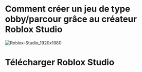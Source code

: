 # Comment créer un jeu de type obby/parcour grâce au créateur Roblox Studio

![Roblox-Studio_1920x1080](https://user-images.githubusercontent.com/94695753/143539826-ef11aaa0-3761-4e6f-85e5-d4b90c503dab.jpg)

# Télécharger Roblox Studio

